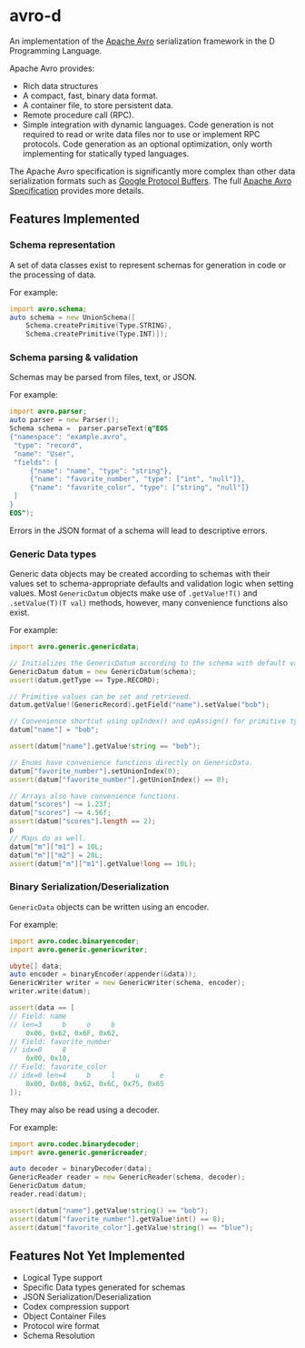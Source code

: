 # avro-d

An implementation of the [Apache Avro](https://avro.apache.org/docs/current/) serialization
framework in the D Programming Language.

Apache Avro provides:
- Rich data structures
- A compact, fast, binary data format.
- A container file, to store persistent data.
- Remote procedure call (RPC).
- Simple integration with dynamic languages. Code generation is not required to read or write data
  files nor to use or implement RPC protocols. Code generation as an optional optimization, only
  worth implementing for statically typed languages.

The Apache Avro specification is significantly more complex than other data serialization formats
such as [Google Protocol Buffers](https://developers.google.com/protocol-buffers). The full [Apache
Avro Specification](https://avro.apache.org/docs/current/spec.html) provides more details.

## Features Implemented

### Schema representation

A set of data classes exist to represent schemas for generation in code or the processing of data.

For example:
```d
import avro.schema;
auto schema = new UnionSchema([
    Schema.createPrimitive(Type.STRING),
    Schema.createPrimitive(Type.INT)]);
```

### Schema parsing & validation

Schemas may be parsed from files, text, or JSON.

For example:
```d
import avro.parser;
auto parser = new Parser();
Schema schema =  parser.parseText(q"EOS
{"namespace": "example.avro",
 "type": "record",
 "name": "User",
 "fields": [
     {"name": "name", "type": "string"},
     {"name": "favorite_number", "type": ["int", "null"]},
     {"name": "favorite_color", "type": ["string", "null"]}
 ]
}
EOS");
```

Errors in the JSON format of a schema will lead to descriptive errors.

### Generic Data types

Generic data objects may be created according to schemas with their values set to schema-appropriate
defaults and validation logic when setting values. Most `GenericDatum` objects make use of
`.getValue!T()` and `.setValue(T)(T val)` methods, however, many convenience functions also exist.

For example:
```d
import avro.generic.genericdata;

// Initializes the GenericDatum according to the schema with default values.
GenericDatum datum = new GenericDatum(schema);
assert(datum.getType == Type.RECORD);

// Primitive values can be set and retrieved.
datum.getValue!(GenericRecord).getField("name").setValue("bob");

// Convenience shortcut using opIndex() and opAssign() for primitive types.
datum["name"] = "bob";

assert(datum["name"].getValue!string == "bob");

// Enums have convenience functions directly on GenericData.
datum["favorite_number"].setUnionIndex(0);
assert(datum["favorite_number"].getUnionIndex() == 0);

// Arrays also have convenience functions.
datum["scores"] ~= 1.23f;
datum["scores"] ~= 4.56f;
assert(datum["scores"].length == 2);
p
// Maps do as well.
datum["m"]["m1"] = 10L;
datum["m"]["m2"] = 20L;
assert(datum["m"]["m1"].getValue!long == 10L);
```

### Binary Serialization/Deserialization

`GenericData` objects can be written using an encoder.

For example:
```d
import avro.codec.binaryencoder;
import avro.generic.genericwriter;

ubyte[] data;
auto encoder = binaryEncoder(appender(&data));
GenericWriter writer = new GenericWriter(schema, encoder);
writer.write(datum);

assert(data == [
// Field: name
// len=3     b     o     b
    0x06, 0x62, 0x6F, 0x62,
// Field: favorite_number
// idx=0     8
    0x00, 0x10,
// Field: favorite_color
// idx=0 len=4     b     l     u     e
    0x00, 0x08, 0x62, 0x6C, 0x75, 0x65
]);
```

They may also be read using a decoder.

For example:
```d
import avro.codec.binarydecoder;
import avro.generic.genericreader;

auto decoder = binaryDecoder(data);
GenericReader reader = new GenericReader(schema, decoder);
GenericDatum datum;
reader.read(datum);

assert(datum["name"].getValue!string() == "bob");
assert(datum["favorite_number"].getValue!int() == 8);
assert(datum["favorite_color"].getValue!string() == "blue");
```

## Features Not Yet Implemented

- Logical Type support
- Specific Data types generated for schemas
- JSON Serialization/Deserialization
- Codex compression support
- Object Container Files
- Protocol wire format
- Schema Resolution
